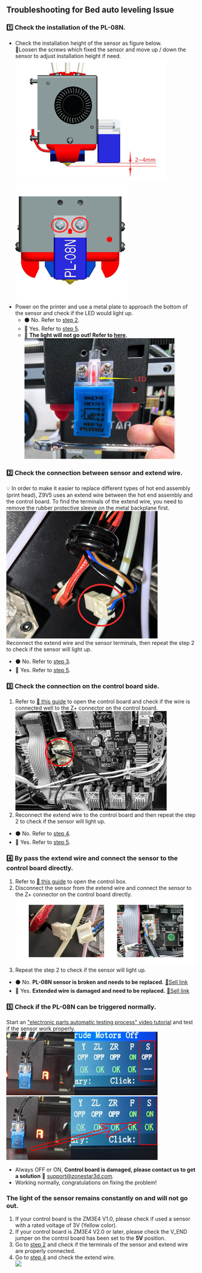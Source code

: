 ## Troubleshooting for Bed auto leveling Issue 
### <a id = "step1"> :one: Check the installation of the PL-08N.</a>
- Check the installation height of the sensor as figure below.    
:pushpin:Loosen the screws which fixed the sensor and move up / down the sensor to adjust installation height if need.    
![](1.jpg)   ![](2.jpg)   
- Power on the printer and use a metal plate to approach the bottom of the sensor and check if the LED would light up.
  - :black_circle: No. Refer to [step 2](step2).   
  - :red_circle: Yes. Refer to [step 5](step5).     
  - :rotating_light: **The light will not go out! Refer to [here](keepon).**         
![](3.jpg)   

### <a id = "step2"> :two: Check the connection between sensor and extend wire.</a>      
:bulb: In order to make it easier to replace different types of hot end assembly (print head), Z9V5 uses an extend wire between the hot end assembly and the control board. To find the terminals of the extend wire, you need to remove the rubber protective sleeve on the metal backplane first.      
![](4.jpg)   
Reconnect the extend wire and the sensor terminals, then repeat the step 2 to check if the sensor will light up.
  - :black_circle: No. Refer to [step 3](#step3).   
  - :red_circle: Yes. Refer to [step 5](#step5).     

### <a id = "step3"> :three: Check the connection on the control board side.</a> 
1. Refer to [:link: this guide][OPEN_CONTROL_BOX] to open the control board and check if the wire is connected well to the Z+ connector on the control board.       
![](5.jpg)     
2. Reconnect the extend wire to the control board and then repeat the step 2 to check if the sensor will light up.
  - :black_circle: No. Refer to [step 4](#step4).   
  - :red_circle: Yes. Refer to [step 5](#step5).     

### <a id = "step4"> :four: By pass the extend wire and connect the sensor to the control board directly.</a>  
1. Refer to [:link: this guide][OPEN_CONTROL_BOX] to open the control box.  
2. Disconnect the sensor from the extend wire and connect the sensor to the Z+ connector on the control board directly.     
![](6.jpg)     
3. Repeat the step 2 to check if the sensor will light up.    
  - :black_circle: No. **PL-08N sensor is broken and needs to be replaced.** [:gift:Sell link][PL08N_SALELINK]
  - :red_circle: Yes. **Extended wire is damaged and need to be replaced.** [:gift:Sell link][3PINEXTEND_SALELINK]

### <a id = "step5"> :five: Check if the PL-08N can be triggered normally.</a>
Start an ["electronic parts automatic testing process" video tutorial][AUTO_TESTING] and test if the sensor work properly.    
![](8.jpg)  ![](9.jpg)  
  - Always OFF or ON, **Control board is damaged, please contact us to get a solution** :email: support@zonestar3d.com.
  - Working normally, congratulations on fixing the problem!
 
### <a id = "keepon"> The light of the sensor remains constantly on and will not go out.</a>
1. If your control board is the ZM3E4 V1.0, please check if used a sensor with a rated voltage of 3V (Yellow color).   
2. If your control board is ZM3E4 V2.0 or later, please check the V_END jumper on the control board has been set to the **5V** position.
3. Go to [step 2](#step2) and check if the terminals of the sensor and extend wire are properly connected.     
4. Go to [step 4](#step4) and check the extend wire.    
![](7.jpg)     

[OPEN_CONTROL_BOX]: https://github.com/ZONESTAR3D/Z9/tree/main/Z9V5/Z9V5_FAQ#how-to-open-the-control-box
[AUTO_TESTING]: https://github.com/ZONESTAR3D/Z9/tree/main/Z9V5/Z9V5_FAQ#electronics-parts-auto-testing
[PL08N_SALELINK]: https://www.aliexpress.com/item/2255800409994958.html
[3PINEXTEND_SALELINK]: https://www.aliexpress.com/item/3256803720013266.html